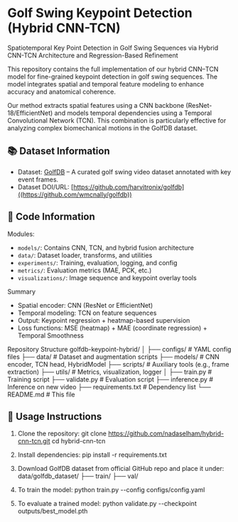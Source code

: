 # Golf Swing Keypoint Detection (Hybrid CNN-TCN)
Spatiotemporal Key Point Detection in Golf Swing Sequences via Hybrid CNN-TCN Architecture and Regression-Based Refinement


This repository contains the full implementation of our hybrid CNN–TCN model for fine-grained keypoint detection in golf swing sequences. The model integrates spatial and temporal feature modeling to enhance accuracy and anatomical coherence.


Our method extracts spatial features using a CNN backbone (ResNet-18/EfficientNet) and models temporal dependencies using a Temporal Convolutional Network (TCN). This combination is particularly effective for analyzing complex biomechanical motions in the GolfDB dataset.

## 📚 Dataset Information

- Dataset: [GolfDB](https://github.com/wmcnally/golfdb) – A curated golf swing video dataset annotated with key event frames.
- Dataset DOI/URL: [https://github.com/harvitronix/golfdb]((https://github.com/wmcnally/golfdb))
  
## 🧠 Code Information

Modules:

- `models/`: Contains CNN, TCN, and hybrid fusion architecture
- `data/`: Dataset loader, transforms, and utilities
- `experiments/`: Training, evaluation, logging, and config
- `metrics/`: Evaluation metrics (MAE, PCK, etc.)
- `visualizations/`: Image sequence and keypoint overlay tools

Summary

- Spatial encoder: CNN (ResNet or EfficientNet)
- Temporal modeling: TCN on feature sequences
- Output: Keypoint regression + heatmap-based supervision
- Loss functions: MSE (heatmap) + MAE (coordinate regression) + Temporal Smoothness

Repository Structure
golfdb-keypoint-hybrid/
│
├── configs/ # YAML config files
├── data/ # Dataset and augmentation scripts
├── models/ # CNN encoder, TCN head, HybridModel
├── scripts/ # Auxiliary tools (e.g., frame extraction)
├── utils/ # Metrics, visualization, logger
│
├── train.py # Training script
├── validate.py # Evaluation script
├── inference.py # Inference on new video
├── requirements.txt # Dependency list
└── README.md # This file

## 🚀 Usage Instructions
1. Clone the repository:
git clone https://github.com/nadaselham/hybrid-cnn-tcn.git
cd hybrid-cnn-tcn

2. Install dependencies:
pip install -r requirements.txt

3. Download GolfDB dataset from official GitHub repo and place it under:
  data/golfdb_dataset/
├── train/
├── val/

4. To train the model:
python train.py --config configs/config.yaml

5. To evaluate a trained model:
python validate.py --checkpoint outputs/best_model.pth



